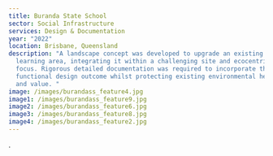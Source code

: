 ```yaml
---
title: Buranda State School
sector: Social Infrastructure
services: Design & Documentation
year: "2022"
location: Brisbane, Queensland
description: "A landscape concept was developed to upgrade an existing outdoor
  learning area, integrating it within a challenging site and ecocentric design
  focus. Rigorous detailed documentation was required to incorporate the highly
  functional design outcome whilst protecting existing environmental heritage
  and value. "
image: /images/burandass_feature4.jpg
image1: /images/burandass_feature9.jpg
image2: /images/burandass_feature6.jpg
image3: /images/burandass_feature8.jpg
image4: /images/burandass_feature2.jpg
---
```

.